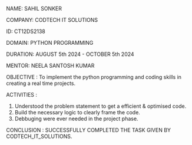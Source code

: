 NAME: SAHIL SONKER

COMPANY: CODTECH IT SOLUTIONS

ID: CT12DS2138

DOMAIN: PYTHON PROGRAMMING

DURATION: AUGUST 5th 2024 - OCTOBER 5th 2024

MENTOR: NEELA SANTOSH KUMAR

OBJECTIVE : To implement the python programming and coding skills in creating a real time projects. 

ACTIVITIES :

1) Understood the problem statement to get a efficient & optimised code.
2) Build the necessary logic to clearly frame the code.
3) Debbuging were ever needed in the project phase. 

CONCLUSION : SUCCESSFULLY COMPLETED THE TASK GIVEN BY CODTECH_IT_SOLUTIONS.
